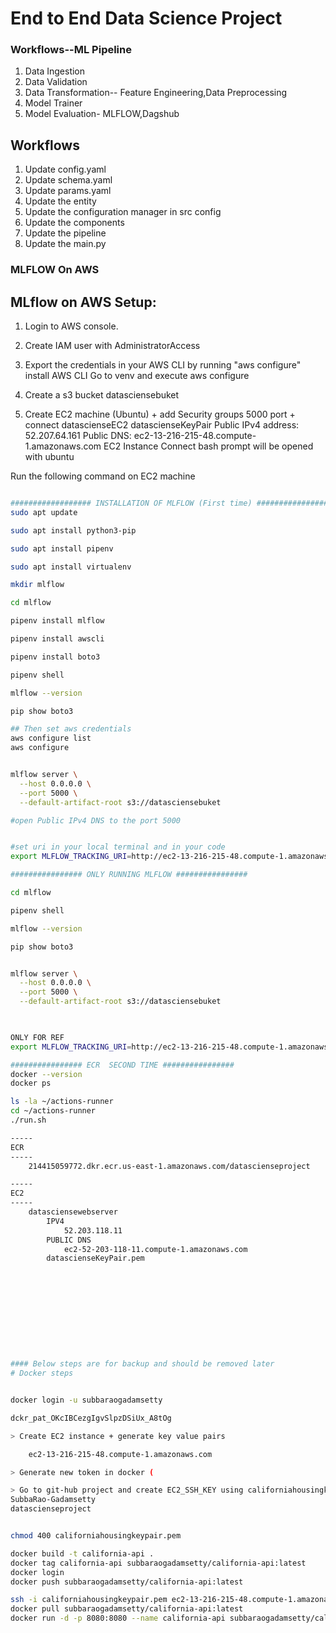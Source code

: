# End to End Data Science Project

### Workflows--ML Pipeline

1. Data Ingestion
2. Data Validation
3. Data Transformation-- Feature Engineering,Data Preprocessing
4. Model Trainer
5. Model Evaluation- MLFLOW,Dagshub

## Workflows

1. Update config.yaml
2. Update schema.yaml
3. Update params.yaml
4. Update the entity
5. Update the configuration manager in src config
6. Update the components
7. Update the pipeline 
8. Update the main.py


### MLFLOW On AWS
## MLflow on AWS Setup:

1. Login to AWS console.
2. Create IAM user with AdministratorAccess

3. Export the credentials in your AWS CLI by running "aws configure"
	install AWS CLI
	Go to venv and execute aws configure

4. Create a s3 bucket
	datasciensebuket
5. Create EC2 machine (Ubuntu) + add Security groups 5000 port + connect
	datascienseEC2
	datascienseKeyPair
	Public IPv4 address: 52.207.64.161
	Public DNS: ec2-13-216-215-48.compute-1.amazonaws.com
	EC2 Instance Connect
		bash prompt will be opened with ubuntu

Run the following command on EC2 machine
```bash

################## INSTALLATION OF MLFLOW (First time) #########################
sudo apt update

sudo apt install python3-pip

sudo apt install pipenv

sudo apt install virtualenv

mkdir mlflow

cd mlflow

pipenv install mlflow

pipenv install awscli

pipenv install boto3

pipenv shell

mlflow --version

pip show boto3

## Then set aws credentials
aws configure list
aws configure


mlflow server \
  --host 0.0.0.0 \
  --port 5000 \
  --default-artifact-root s3://datasciensebuket

#open Public IPv4 DNS to the port 5000


#set uri in your local terminal and in your code 
export MLFLOW_TRACKING_URI=http://ec2-13-216-215-48.compute-1.amazonaws.com:5000/

################ ONLY RUNNING MLFLOW ################

cd mlflow

pipenv shell

mlflow --version

pip show boto3


mlflow server \
  --host 0.0.0.0 \
  --port 5000 \
  --default-artifact-root s3://datasciensebuket
  


ONLY FOR REF
export MLFLOW_TRACKING_URI=http://ec2-13-216-215-48.compute-1.amazonaws.com:5000/

################ ECR  SECOND TIME ################
docker --version
docker ps

ls -la ~/actions-runner
cd ~/actions-runner
./run.sh

-----
ECR
-----
	214415059772.dkr.ecr.us-east-1.amazonaws.com/datascienseproject

-----
EC2
-----
	datasciensewebserver
		IPV4
			52.203.118.11
		PUBLIC DNS
			ec2-52-203-118-11.compute-1.amazonaws.com
		datascienseKeyPair.pem











#### Below steps are for backup and should be removed later
# Docker steps


docker login -u subbaraogadamsetty

dckr_pat_OKcIBCezgIgvSlpzDSiUx_A8tOg

> Create EC2 instance + generate key value pairs

	ec2-13-216-215-48.compute-1.amazonaws.com

> Generate new token in docker (

> Go to git-hub project and create EC2_SSH_KEY using californiahousingkeypair.pem
SubbaRao-Gadamsetty
datascienseproject


chmod 400 californiahousingkeypair.pem

docker build -t california-api .
docker tag california-api subbaraogadamsetty/california-api:latest
docker login
docker push subbaraogadamsetty/california-api:latest

ssh -i californiahousingkeypair.pem ec2-13-216-215-48.compute-1.amazonaws.com
docker pull subbaraogadamsetty/california-api:latest
docker run -d -p 8080:8080 --name california-api subbaraogadamsetty/california-api:latest
